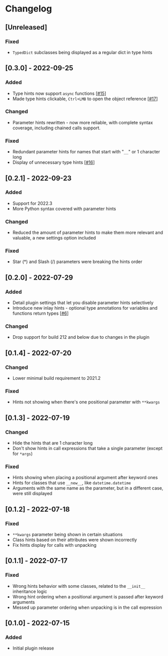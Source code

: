 # Changelog

## [Unreleased]
### Fixed
- `TypedDict` subclasses being displayed as a regular dict in type hints

## [0.3.0] - 2022-09-25
### Added
- Type hints now support `async` functions [[#15](https://github.com/WhiteMemory99/Intellij-Python-Inlay-Params/pull/15)]
- Made type hints clickable, `Ctrl+LMB` to open the object reference [[#17](https://github.com/WhiteMemory99/Intellij-Python-Inlay-Params/pull/17)]

### Changed
- Parameter hints rewritten - now more reliable, with complete syntax coverage, including chained calls support.

### Fixed
- Redundant parameter hints for names that start with "`__`" or 1 character long
- Display of unnecessary type hints [[#16](https://github.com/WhiteMemory99/Intellij-Python-Inlay-Params/pull/16)]

## [0.2.1] - 2022-09-23
### Added
- Support for 2022.3
- More Python syntax covered with parameter hints

### Changed
- Reduced the amount of parameter hints to make them more relevant and valuable, a new settings option included

### Fixed
- Star (*) and Slash (/) parameters were breaking the hints order

## [0.2.0] - 2022-07-29
### Added
- Detail plugin settings that let you disable parameter hints selectively
- Introduce new inlay hints - optional type annotations for variables and functions return types [[#6](https://github.com/WhiteMemory99/Intellij-Python-Inlay-Params/pull/6)]

### Changed
- Drop support for build 212 and below due to changes in the plugin

## [0.1.4] - 2022-07-20
### Changed
- Lower minimal build requirement to 2021.2

### Fixed
- Hints not showing when there's one positional parameter with `**kwargs`

## [0.1.3] - 2022-07-19
### Changed
- Hide the hints that are 1 character long
- Don't show hints in call expressions that take a single parameter (except for `*args`)

### Fixed
- Hints showing when placing a positional argument after keyword ones
- Hints for classes that use `__new__`, like `datetime.datetime`
- Arguments with the same name as the parameter, but in a different case, were still displayed

## [0.1.2] - 2022-07-18
### Fixed
- `**kwargs` parameter being shown in certain situations
- Class hints based on their attributes were shown incorrectly
- Fix hints display for calls with unpacking

## [0.1.1] - 2022-07-17
### Fixed
- Wrong hints behavior with some classes, related to the `__init__` inheritance logic
- Wrong hint ordering when a positional argument is passed after keyword arguments
- Messed up parameter ordering when unpacking is in the call expression

## [0.1.0] - 2022-07-15
### Added
- Initial plugin release